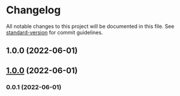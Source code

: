 # Changelog

All notable changes to this project will be documented in this file. See [standard-version](https://github.com/conventional-changelog/standard-version) for commit guidelines.

## 1.0.0 (2022-06-01)

## [1.0.0](https://github.com/kholiqcode/react-native-boilerplate/compare/v0.0.1...v1.0.0) (2022-06-01)

### 0.0.1 (2022-06-01)
